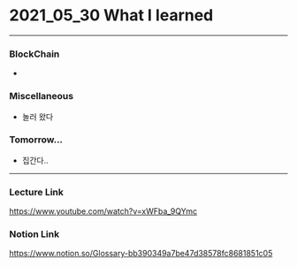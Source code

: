 # 2021_05_30 What I learned

-----

### BlockChain

*

### Miscellaneous

* 놀러 왔다

### Tomorrow...

* 집간다..

-----

### Lecture Link

<https://www.youtube.com/watch?v=xWFba_9QYmc>

### Notion Link

<https://www.notion.so/Glossary-bb390349a7be47d38578fc8681851c05>